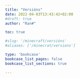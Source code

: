 ```yaml
---
title: "Versións"
date: 2022-04-03T13:43:42+02:00
#draft: true
author: "Ran#"

toc: true

#slug: '/minecraft/versións'
#aliases: ['/minecrat/versions']

type: 'bookcase'
bookcase_list_pages: false
bookcase_list_sections: true

---
```



